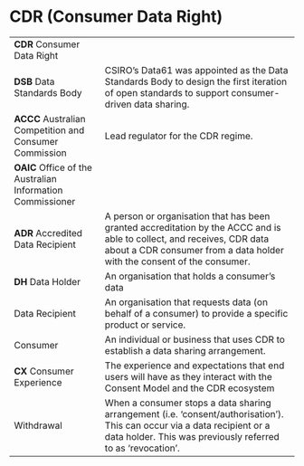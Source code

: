 # CDR \(Consumer Data Right\)

|  |  |
| :--- | :--- |
| **CDR** Consumer Data Right |  |
| **DSB** Data Standards Body | CSIRO’s Data61 was appointed as the Data Standards Body to design the first iteration of open standards to support consumer-driven data sharing. |
| **ACCC** Australian Competition and Consumer Commission | Lead regulator for the CDR regime.  |
| **OAIC** Office of the Australian Information Commissioner |  |
| **ADR** Accredited Data Recipient | A person or organisation that has been granted accreditation by the ACCC and is able to collect, and receives, CDR data about a CDR consumer from a data holder with the consent of the consumer. |
| **DH** Data Holder | An organisation that holds a consumer’s data |
| Data Recipient | An organisation that requests data \(on behalf of a consumer\) to provide a specific product or service. |
| Consumer | An individual or business that uses CDR to establish a data sharing arrangement. |
| **CX** Consumer Experience | The experience and expectations that end users will have as they interact with the Consent Model and the CDR ecosystem |
| Withdrawal | When a consumer stops a data sharing arrangement \(i.e. ‘consent/authorisation’\). This can occur via a data recipient or a data holder. This was previously referred to as ‘revocation’. |

